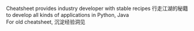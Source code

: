 # 
Cheatsheet provides industry developer with stable recipes 行走江湖的秘籍 to develop all kinds of applications in Python, Java  
For old cheatsheet, 沉淀经验洞见
